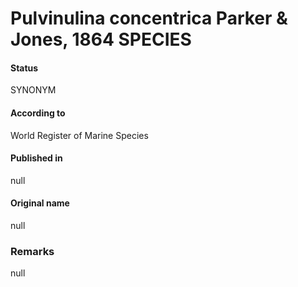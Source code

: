 Pulvinulina concentrica Parker & Jones, 1864 SPECIES
=======

#### Status
SYNONYM

#### According to
World Register of Marine Species

#### Published in
null

#### Original name
null

### Remarks
null